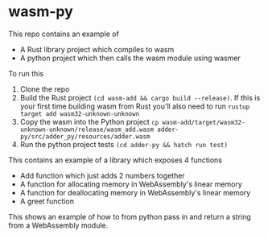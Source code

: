 # wasm-py

This repo contains an example of 
* A Rust library project which compiles to wasm
* A python project which then calls the wasm module using wasmer

To run this
1. Clone the repo
1. Build the Rust project `(cd wasm-add && cargo build --release)`. If this is your first time building wasm from Rust you'll also need to run `rustup target add wasm32-unknown-unknown`
1. Copy the wasm into the Python project `cp wasm-add/target/wasm32-unknown-unknown/release/wasm_add.wasm adder-py/src/adder_py/resources/adder.wasm`
1. Run the python project tests `(cd adder-py && hatch run test)`

This contains an example of a library which exposes 4 functions
* Add function which just adds 2 numbers together
* A function for allocating memory in WebAssembly's linear memory
* A function for deallocating memory in WebAssembly's linear memory
* A greet function

This shows an example of how to from python pass in and return a string from a WebAssembly module.  
